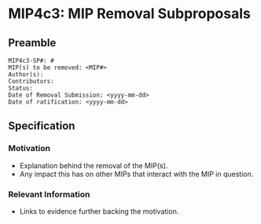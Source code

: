 # MIP4c3: MIP Removal Subproposals 

## Preamble
```
MIP4c3-SP#: #
MIP(s) to be removed: <MIP#>
Author(s):
Contributors:
Status:
Date of Removal Submission: <yyyy-mm-dd>
Date of ratification: <yyyy-mm-dd>
```
## Specification
    
### Motivation
   - Explanation behind the removal of the MIP(s).
   - Any impact this has on other MIPs that interact with the MIP in question. 

### Relevant Information
-  Links to evidence further backing the motivation.
